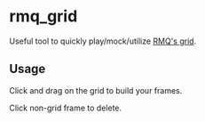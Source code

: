 rmq_grid
========

Useful tool to quickly play/mock/utilize [RMQ's grid](http://rubymotionquery.com/?s=grid&post_type=document).

## Usage

Click and drag on the grid to build your frames.

Click non-grid frame to delete.
